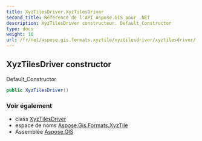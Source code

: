 ```yaml
---
title: XyzTilesDriver.XyzTilesDriver
second_title: Référence de l'API Aspose.GIS pour .NET
description: XyzTilesDriver constructeur. Default_Constructor
type: docs
weight: 10
url: /fr/net/aspose.gis.formats.xyztile/xyztilesdriver/xyztilesdriver/
---
```

## XyzTilesDriver constructor

Default_Constructor

```csharp
public XyzTilesDriver()
```

### Voir également

* class [XyzTilesDriver](../)
* espace de noms [Aspose.Gis.Formats.XyzTile](../../xyztilesdriver/)
* Assemblée [Aspose.GIS](../../../)


